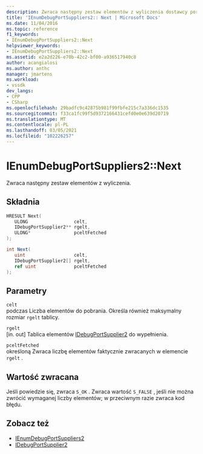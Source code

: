 ```yaml
---
description: Zwraca następny zestaw elementów z wyliczenia dostawcy portów.
title: 'IEnumDebugPortSuppliers2:: Next | Microsoft Docs'
ms.date: 11/04/2016
ms.topic: reference
f1_keywords:
- IEnumDebugPortSuppliers2::Next
helpviewer_keywords:
- IEnumDebugPortSuppliers2::Next
ms.assetid: e2a2d226-e70b-42c2-bf00-a936517940c8
author: acangialosi
ms.author: anthc
manager: jmartens
ms.workload:
- vssdk
dev_langs:
- CPP
- CSharp
ms.openlocfilehash: 29badfc9c42875b981f99fbfe215c7a336dc1535
ms.sourcegitcommit: f33ca1fc99f5d9372166431cefd0e0e639d20719
ms.translationtype: MT
ms.contentlocale: pl-PL
ms.lasthandoff: 03/05/2021
ms.locfileid: "102226257"
---
```

# <a name="ienumdebugportsuppliers2next"></a>IEnumDebugPortSuppliers2::Next
Zwraca następny zestaw elementów z wyliczenia.

## <a name="syntax"></a>Składnia

```cpp
HRESULT Next(
   ULONG                 celt,
   IDebugPortSupplier2** rgelt,
   ULONG*                pceltFetched
);
```

```csharp
int Next(
   uint                  celt,
   IDebugPortSupplier2[] rgelt,
   ref uint              pceltFetched
);
```

## <a name="parameters"></a>Parametry
`celt`\
podczas Liczba elementów do pobrania. Określa również maksymalny rozmiar `rgelt` tablicy.

`rgelt`\
[in. out] Tablica elementów [IDebugPortSupplier2](../../../extensibility/debugger/reference/idebugportsupplier2.md) do wypełnienia.

`pceltFetched`\
określoną Zwraca liczbę elementów faktycznie zwracanych w elemencie `rgelt` .

## <a name="return-value"></a>Wartość zwracana
 Jeśli powiedzie się, zwraca `S_OK` . Zwraca wartość `S_FALSE` , jeśli nie można zwrócić wymaganej liczby elementów; w przeciwnym razie zwraca kod błędu.

## <a name="see-also"></a>Zobacz też
- [IEnumDebugPortSuppliers2](../../../extensibility/debugger/reference/ienumdebugportsuppliers2.md)
- [IDebugPortSupplier2](../../../extensibility/debugger/reference/idebugportsupplier2.md)
